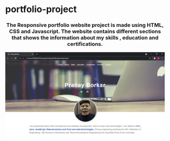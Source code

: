 # portfolio-project

<h3 align="center">The Responsive portfolio website project is made using HTML, CSS and
Javascript. The website contains different sections that shows the
information about my skills , education and certifications.</h3>

<img src = "screenshots/front.png">


